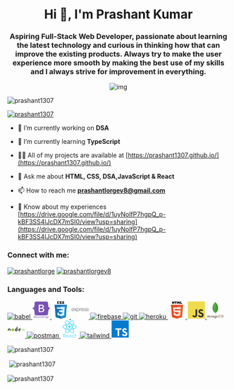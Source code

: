 <h1 align="center">Hi 👋, I'm Prashant Kumar</h1>
<h3 align="center">Aspiring Full-Stack Web Developer, passionate about learning the latest technology and curious in thinking how that can improve the existing products. Always try to make the user experience more smooth by making the best use of my skills and I always strive for improvement in everything.</h3>
<p align="center" width="100%">
<img  margin="auto" height="500" src="https://camo.githubusercontent.com/041c42a3a41e3093ed6e478e6e1df9fc16002969498c0c3632fe4a06746ea11f/68747470733a2f2f64657369676e62756666732e636f6d2f77702d636f6e74656e742f75706c6f6164732f323032302f31312f426f792d576f726b696e672d46726f6d2d486f6d652e676966" alt="img"/>
</p>
<p align="left"> <img src="https://komarev.com/ghpvc/?username=prashant1307&label=Profile%20views&color=0e75b6&style=flat" alt="prashant1307" /> </p>

<p align="left"> <a href="https://github.com/ryo-ma/github-profile-trophy"><img src="https://github-profile-trophy.vercel.app/?username=prashant1307" alt="prashant1307" /></a> </p>

- 🔭 I’m currently working on **DSA**

- 🌱 I’m currently learning **TypeScript**

- 👨‍💻 All of my projects are available at [https://prashant1307.github.io/](https://prashant1307.github.io/)

- 💬 Ask me about **HTML, CSS, DSA,JavaScript & React**

- 📫 How to reach me **prashantlorgev8@gmail.com**

- 📄 Know about my experiences [https://drive.google.com/file/d/1uyNolfP7hgpQ_p-kBF3SS4lJcDX7mSI0/view?usp=sharing](https://drive.google.com/file/d/1uyNolfP7hgpQ_p-kBF3SS4lJcDX7mSI0/view?usp=sharing)

<h3 align="left">Connect with me:</h3>
<p align="left">
<a href="https://www.linkedin.com/in/prashantkumarv8/" target="blank"><img align="center" src="https://raw.githubusercontent.com/rahuldkjain/github-profile-readme-generator/master/src/images/icons/Social/linked-in-alt.svg" alt="prashantlorge" height="30" width="40" /></a>
<a href="https://www.hackerrank.com/prashantlorgev8" target="blank"><img align="center" src="https://raw.githubusercontent.com/rahuldkjain/github-profile-readme-generator/master/src/images/icons/Social/hackerrank.svg" alt="prashantlorgev8" height="30" width="40" /></a>
</p>

<h3 align="left">Languages and Tools:</h3>
<p align="left"> <a href="https://babeljs.io/" target="_blank" rel="noreferrer"> <img src="https://www.vectorlogo.zone/logos/babeljs/babeljs-icon.svg" alt="babel" width="40" height="40"/> </a> <a href="https://getbootstrap.com" target="_blank" rel="noreferrer"> <img src="https://raw.githubusercontent.com/devicons/devicon/master/icons/bootstrap/bootstrap-plain-wordmark.svg" alt="bootstrap" width="40" height="40"/> </a> <a href="https://www.w3schools.com/css/" target="_blank" rel="noreferrer"> <img src="https://raw.githubusercontent.com/devicons/devicon/master/icons/css3/css3-original-wordmark.svg" alt="css3" width="40" height="40"/> </a> <a href="https://expressjs.com" target="_blank" rel="noreferrer"> <img src="https://raw.githubusercontent.com/devicons/devicon/master/icons/express/express-original-wordmark.svg" alt="express" width="40" height="40"/> </a> <a href="https://firebase.google.com/" target="_blank" rel="noreferrer"> <img src="https://www.vectorlogo.zone/logos/firebase/firebase-icon.svg" alt="firebase" width="40" height="40"/> </a> <a href="https://git-scm.com/" target="_blank" rel="noreferrer"> <img src="https://www.vectorlogo.zone/logos/git-scm/git-scm-icon.svg" alt="git" width="40" height="40"/> </a> <a href="https://heroku.com" target="_blank" rel="noreferrer"> <img src="https://www.vectorlogo.zone/logos/heroku/heroku-icon.svg" alt="heroku" width="40" height="40"/> </a> <a href="https://www.w3.org/html/" target="_blank" rel="noreferrer"> <img src="https://raw.githubusercontent.com/devicons/devicon/master/icons/html5/html5-original-wordmark.svg" alt="html5" width="40" height="40"/> </a> <a href="https://developer.mozilla.org/en-US/docs/Web/JavaScript" target="_blank" rel="noreferrer"> <img src="https://raw.githubusercontent.com/devicons/devicon/master/icons/javascript/javascript-original.svg" alt="javascript" width="40" height="40"/> </a> <a href="https://www.mongodb.com/" target="_blank" rel="noreferrer"> <img src="https://raw.githubusercontent.com/devicons/devicon/master/icons/mongodb/mongodb-original-wordmark.svg" alt="mongodb" width="40" height="40"/> </a> <a href="https://nodejs.org" target="_blank" rel="noreferrer"> <img src="https://raw.githubusercontent.com/devicons/devicon/master/icons/nodejs/nodejs-original-wordmark.svg" alt="nodejs" width="40" height="40"/> </a> <a href="https://postman.com" target="_blank" rel="noreferrer"> <img src="https://www.vectorlogo.zone/logos/getpostman/getpostman-icon.svg" alt="postman" width="40" height="40"/> </a> <a href="https://reactjs.org/" target="_blank" rel="noreferrer"> <img src="https://raw.githubusercontent.com/devicons/devicon/master/icons/react/react-original-wordmark.svg" alt="react" width="40" height="40"/> </a> <a href="https://tailwindcss.com/" target="_blank" rel="noreferrer"> <img src="https://www.vectorlogo.zone/logos/tailwindcss/tailwindcss-icon.svg" alt="tailwind" width="40" height="40"/> </a> <a href="https://www.typescriptlang.org/" target="_blank" rel="noreferrer"> <img src="https://raw.githubusercontent.com/devicons/devicon/master/icons/typescript/typescript-original.svg" alt="typescript" width="40" height="40"/> </a> </p>

<p><img align="center" src="https://github-readme-stats.vercel.app/api/top-langs?username=prashant1307&show_icons=true&locale=en&layout=compact" alt="prashant1307" /></p>

<p>&nbsp;<img align="center" src="https://github-readme-stats.vercel.app/api?username=prashant1307&show_icons=true&locale=en" alt="prashant1307" /></p>

<p><img align="center" src="https://github-readme-streak-stats.herokuapp.com/?user=prashant1307&" alt="prashant1307" /></p>
